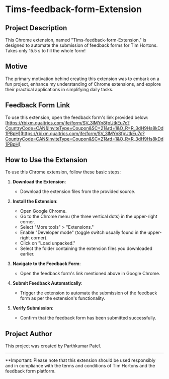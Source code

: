 # Tims-feedback-form-Extension

## Project Description
This Chrome extension, named "Tims-feedback-form-Extension," is designed to automate the submission of feedback forms for Tim Hortons. Takes only 15.5 s to fill the whole form!

## Motive
The primary motivation behind creating this extension was to embark on a fun project, enhance my understanding of Chrome extensions, and explore their practical applications in simplifying daily tasks.

## Feedback Form Link
To use this extension, open the feedback form's link provided below:
[https://rbixm.qualtrics.com/jfe/form/SV_3lMYn8fpUtkEu7c?CountryCode=CAN&InviteType=Coupon&SC=21&rd=1&O_R=R_3dH9Hs8kDd1PBpH](https://rbixm.qualtrics.com/jfe/form/SV_3lMYn8fpUtkEu7c?CountryCode=CAN&InviteType=Coupon&SC=21&rd=1&O_R=R_3dH9Hs8kDd1PBpH)

## How to Use the Extension
To use this Chrome extension, follow these basic steps:

1. **Download the Extension**:
   - Download the extension files from the provided source.

2. **Install the Extension**:
   - Open Google Chrome.
   - Go to the Chrome menu (the three vertical dots) in the upper-right corner.
   - Select "More tools" > "Extensions."
   - Enable "Developer mode" (toggle switch usually found in the upper-right corner).
   - Click on "Load unpacked."
   - Select the folder containing the extension files you downloaded earlier.

3. **Navigate to the Feedback Form**:
   - Open the feedback form's link mentioned above in Google Chrome.

4. **Submit Feedback Automatically**:
   - Trigger the extension to automate the submission of the feedback form as per the extension's functionality.

7. **Verify Submission**:
   - Confirm that the feedback form has been submitted successfully.

## Project Author
This project was created by Parthkumar Patel.

---

 **Important: Please note that this extension should be used responsibly and in compliance with the terms and conditions of Tim Hortons and the feedback form platform.

